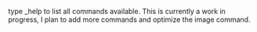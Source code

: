 type _help to list all commands available. This is currently a work in progress, I plan to add more commands and optimize the image command.